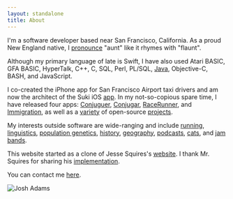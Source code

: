 ```yaml
---
layout: standalone
title: About
---
```


I'm a software developer based near San Francisco, California. As a proud New England native, I [pronounce](https://en.wikipedia.org/wiki/Boston_accent#Declining_features) "aunt" like it rhymes with "flaunt".

Although my primary language of late is Swift, I have also used Atari BASIC, GFA BASIC, HyperTalk, C++, C, SQL, Perl, PL/SQL, [Java](https://vimeo.com/250967769), Objective-C, BASH, and JavaScript.

I co-created the iPhone app for San Francisco Airport taxi drivers and am now the architect of the Suki iOS [app](https://apps.apple.com/us/app/suki/id1425102117). In my not-so-copious spare time, I have released four apps: [Conjuguer](https://apps.apple.com/us/app/conjuguer/id1588624373), [Conjugar](https://itunes.apple.com/us/app/conjugar/id1236500467), [RaceRunner](https://itunes.apple.com/us/app/racerunner-run-tracking-app/id1065017082), and [Immigration](https://itunes.apple.com/us/app/immigration/id777319358), as well as a [variety](https://github.com/vermont42/Solver2) of open-source [projects](https://github.com/vermont42/Permitter).

My interests outside software are wide-ranging and include [running](https://www.athlinks.com/athletes/43825163/results), [linguistics](http://historyofenglishpodcast.com), [population genetics](https://www.youtube.com/watch?v=JTY9K1Q_Sbg), [history](https://www.dancarlin.com), [geography](https://www.topozone.com/maine/lincoln-me/island/monhegan-island/), [podcasts](https://github.com/vermont42/Podcasts), [cats](https://vimeo.com/192207432), and [jam bands](https://www.youtube.com/watch?v=RHT7Kr_50Uo).

This website started as a clone of Jesse Squires's [website](https://www.jessesquires.com). I thank Mr. Squires for sharing his [implementation](https://github.com/jessesquires/jessesquires.com).

You can contact me [here](/contact).

<div class="row">
    <div class="col"></div>
    <div class="col-12 col-sm-8 col-md-6 col-lg-6">
        <img class="img-thumbnail img-fluid center" src="{{ site.author.avatar }}" title="Josh Adams" alt="Josh Adams"/>
    </div>
    <div class="col"></div>
</div>
